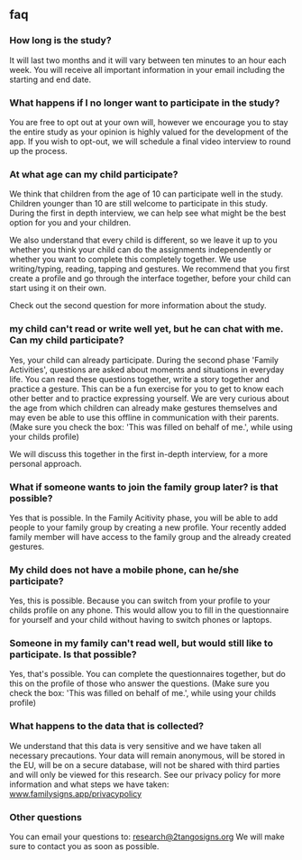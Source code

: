 ## faq

### How long is the study?
It will last two months and it will vary between ten minutes to an hour each week. You will receive all important information in your email including the starting and end date.

### What happens if I no longer want to participate in the study?
You are free to opt out at your own will, however we encourage you to stay the entire study as your opinion is highly valued for the development of the app. If you wish to opt-out, we will schedule a final video interview to round up the process.

### At what age can my child participate?
We think that children from the age of 10 can participate well in the study. Children younger than 10 are still welcome to participate in this study. During the first in depth interview, we can help see what might be the best option for you and your children.

We also understand that every child is different, so we leave it up to you whether you think your child can do the assignments independently or whether you want to complete this completely together. We use writing/typing, reading, tapping and gestures.  We recommend that you first create a profile and go through the interface together, before your child can start using it on their own.

Check out the second question for more information about the study.

### my child can't read or write well yet, but he can chat with me. Can my child participate?
Yes, your child can already participate. During the second phase 'Family Activities', questions are asked about moments and situations in everyday life. You can read these questions together, write a story together and practice a gesture. This can be a fun exercise for you to get to know each other better and to practice expressing yourself. We are very curious about the age from which children can already make gestures themselves and may even be able to use this offline in communication with their parents. (Make sure you check the box: 'This was filled on behalf of me.', while using your childs profile)

We will discuss this together in the first in-depth interview, for a more personal approach.

### What if someone wants to join the family group later? is that possible?
Yes that is possible. In the Family Acitivity phase, you will be able to add people to your family group by creating a new profile. Your recently added family member will have access to the family group and the already created gestures.

### My child does not have a mobile phone, can he/she participate?
Yes, this is possible. Because you can switch from your profile to your childs profile on any phone. This would allow you to fill in the questionnaire for yourself and your child without having to switch phones or laptops.

### Someone in my family can't read well, but would still like to participate. Is that possible?
Yes, that's possible. You can complete the questionnaires together, but do this on the profile of those who answer the questions. (Make sure you check the box: 'This was filled on behalf of me.', while using your childs profile)

### What happens to the data that is collected?
We understand that this data is very sensitive and we have taken all necessary precautions. Your data will remain anonymous, will be stored in the EU, will be on a secure database, will not be shared with third parties and will only be viewed for this research. See our privacy policy for more information and what steps we have taken: www.familysigns.app/privacypolicy

### Other questions
You can email your questions to: research@2tangosigns.org
We will make sure to contact you as soon as possible.